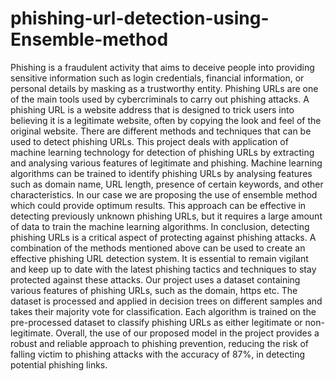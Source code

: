 # phishing-url-detection-using-Ensemble-method
Phishing is a fraudulent activity that aims to deceive people into providing sensitive information such as login credentials, financial information, or personal details by masking  as a trustworthy entity. Phishing URLs are one of the main tools used by cybercriminals to carry out phishing attacks. A phishing URL is a website address that is designed to trick users into believing it is a legitimate website, often by copying the look and feel of the original website. There are different methods and techniques that can be used to detect phishing URLs. This project deals with application of machine learning technology for detection of phishing URLs by extracting and analysing various features of legitimate and phishing. Machine learning algorithms can be trained to identify phishing URLs by analysing features such as domain name, URL length, presence of certain keywords, and other characteristics. In our case we are proposing the use of ensemble method which could provide optimum results. This approach can be effective in detecting previously unknown phishing URLs, but it requires a large amount of data to train the machine learning algorithms. In conclusion, detecting phishing URLs is a critical aspect of protecting against phishing attacks. A combination of the methods mentioned above can be used to create an effective phishing URL detection system. It is essential to remain vigilant and keep up to date with the latest phishing tactics and techniques to stay protected against these attacks.
Our project uses a dataset containing various features of phishing URLs, such as the domain, https etc. The dataset is processed and applied in decision trees on different samples and takes their majority vote for classification. Each algorithm is trained on the pre-processed dataset to classify phishing URLs as either legitimate or non-legitimate. Overall, the use of our proposed model in the project provides a robust and reliable approach to phishing prevention, reducing the risk of falling victim to phishing attacks with the accuracy of 87%, in detecting potential phishing links.
